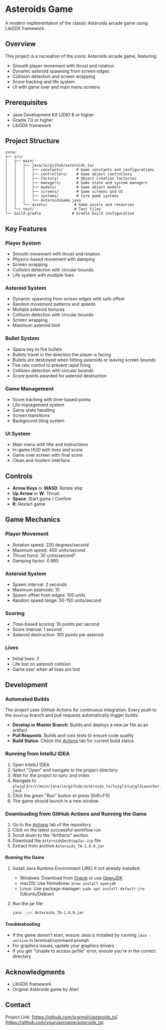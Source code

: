# Asteroids Game

A modern implementation of the classic Asteroids arcade game using LibGDX framework.

## Overview

This project is a recreation of the iconic Asteroids arcade game, featuring:
- Smooth player movement with thrust and rotation
- Dynamic asteroid spawning from screen edges
- Collision detection and screen wrapping
- Score tracking and life system
- UI with game over and main menu screens

## Prerequisites

- Java Development Kit (JDK) 8 or higher
- Gradle 7.0 or higher
- LibGDX framework

## Project Structure

```
core/
├── src/
│   ├── main/
│   │   ├── java/io/github/asteroids_ta/
│   │   │   ├── constants/      # Game constants and configurations
│   │   │   ├── controllers/    # Game object controllers
│   │   │   ├── factory/        # Object creation factories
│   │   │   ├── managers/       # Game state and system managers
│   │   │   ├── models/         # Game object models
│   │   │   ├── screens/        # Game screens and UI
│   │   │   ├── systems/        # Core game systems
│   │   │   └── AsteroidsGame.java
│   │   └── assets/            # Game assets and resources
│   └── test/                  # Test files
└── build.gradle              # Gradle build configuration
```

## Key Features

### Player System
- Smooth movement with thrust and rotation
- Physics-based movement with damping
- Screen wrapping
- Collision detection with circular bounds
- Life system with multiple lives

### Asteroid System
- Dynamic spawning from screen edges with safe offset
- Random movement patterns and speeds
- Multiple asteroid textures
- Collision detection with circular bounds
- Screen wrapping
- Maximum asteroid limit

### Bullet System
- Space key to fire bullets
- Bullets travel in the direction the player is facing
- Bullets are destroyed when hitting asteroids or leaving screen bounds
- Fire rate control to prevent rapid firing
- Collision detection with circular bounds
- Score points awarded for asteroid destruction

### Game Management
- Score tracking with time-based points
- Life management system
- Game state handling
- Screen transitions
- Background tiling system

### UI System
- Main menu with title and instructions
- In-game HUD with lives and score
- Game over screen with final score
- Clean and modern interface

## Controls

- **Arrow Keys** or **WASD**: Rotate ship
- **Up Arrow** or **W**: Thrust
- **Space**: Start game / Confirm
- **R**: Restart game

## Game Mechanics

### Player Movement
- Rotation speed: 220 degrees/second
- Maximum speed: 400 units/second
- Thrust force: 30 units/second²
- Damping factor: 0.985

### Asteroid System
- Spawn interval: 2 seconds
- Maximum asteroids: 10
- Spawn offset from edges: 100 units
- Random speed range: 50-150 units/second

### Scoring
- Time-based scoring: 10 points per second
- Score interval: 1 second
- Asteroid destruction: 100 points per asteroid

### Lives
- Initial lives: 3
- Life lost on asteroid collision
- Game over when all lives are lost

## Development

### Automated Builds

The project uses GitHub Actions for continuous integration. Every push to the `develop` branch and pull requests automatically trigger builds:

- **Develop or Master Branch**: Builds and deploys a new jar file as an artifact
- **Pull Requests**: Builds and runs tests to ensure code quality
- **Build Status**: Check the [Actions](https://github.com/srgrmsh/asteroids_ta/actions) tab for current build status

### Running from IntelliJ IDEA

1. Open IntelliJ IDEA
2. Select "Open" and navigate to the project directory
3. Wait for the project to sync and index
4. Navigate to `alwjgl3/src/main/java/io/github/asteroids_ta/lwjgl3/Lwjgl3Launcher.java`
5. Click the green "Run" button or press Shift+F10
6. The game should launch in a new window

### Downloading from GitHub Actions and Running the Game

1. Go to the [Actions](https://github.com/srgrmsh/asteroids_ta) tab of the repository
2. Click on the latest successful workflow run
3. Scroll down to the "Artifacts" section
4. Download the `AsteroidsDesktopJar.zip` file
5. Extract from archive `Asteroids_TA-1.0.0.jar`

#### Running the Game
1. Install Java Runtime Environment (JRE) if not already installed:
   - Windows: Download from [Oracle](https://www.oracle.com/java/technologies/downloads/) or use [OpenJDK](https://adoptium.net/)
   - macOS: Use Homebrew: `brew install openjdk`
   - Linux: Use package manager: `sudo apt install default-jre` (Ubuntu/Debian)

2. Run the jar file:
   ```bash
   java -jar Asteroids_TA-1.0.0.jar
   ```

#### Troubleshooting
- If the game doesn't start, ensure Java is installed by running `java -version` in terminal/command prompt
- For graphics issues, update your graphics drivers
- If you get "Unable to access jarfile" error, ensure you're in the correct directory

## Acknowledgments

- LibGDX framework
- Original Asteroids game by Atari

## Contact

Project Link: [https://github.com/srgrmsh/asteroids_ta](https://github.com/yourusername/asteroids_ta)
